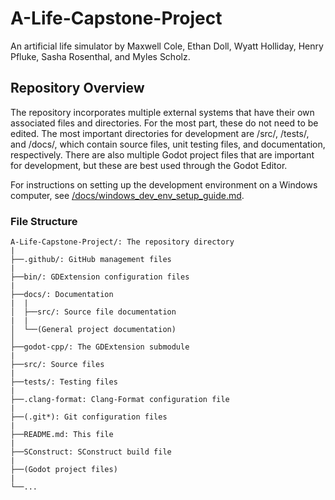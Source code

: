 # A-Life-Capstone-Project
An artificial life simulator by Maxwell Cole, Ethan Doll, Wyatt Holliday, Henry Pfluke, Sasha Rosenthal, and Myles Scholz.

## Repository Overview
The repository incorporates multiple external systems that have their own associated files and directories. For the most part, these do not need to be edited. The most important directories for development are /src/, /tests/, and /docs/, which contain source files, unit testing files, and documentation, respectively. There are also multiple Godot project files that are important for development, but these are best used through the Godot Editor.

For instructions on setting up the development environment on a Windows computer, see [/docs/windows_dev_env_setup_guide.md](/docs/windows_dev_env_setup_guide.md).

### File Structure
```
A-Life-Capstone-Project/: The repository directory
|
├──.github/: GitHub management files
|
├──bin/: GDExtension configuration files
|
├──docs/: Documentation
|  |
│  ├──src/: Source file documentation
|  |
│  └──(General project documentation)
│
├──godot-cpp/: The GDExtension submodule
|
├──src/: Source files
|
├──tests/: Testing files
|
├──.clang-format: Clang-Format configuration file
|
├──(.git*): Git configuration files
|
├──README.md: This file
|
├──SConstruct: SConstruct build file
|
├──(Godot project files)
|
└──...
```